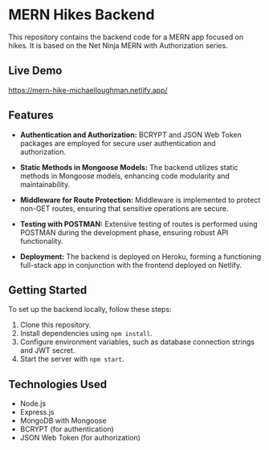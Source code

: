 # MERN Hikes Backend

This repository contains the backend code for a MERN app focused on hikes. It is based on the Net Ninja MERN with Authorization series.

## Live Demo
https://mern-hike-michaelloughman.netlify.app/

## Features

- **Authentication and Authorization:** BCRYPT and JSON Web Token packages are employed for secure user authentication and authorization.

- **Static Methods in Mongoose Models:** The backend utilizes static methods in Mongoose models, enhancing code modularity and maintainability.

- **Middleware for Route Protection:** Middleware is implemented to protect non-GET routes, ensuring that sensitive operations are secure.

- **Testing with POSTMAN:** Extensive testing of routes is performed using POSTMAN during the development phase, ensuring robust API functionality.

- **Deployment:** The backend is deployed on Heroku, forming a functioning full-stack app in conjunction with the frontend deployed on Netlify.

## Getting Started

To set up the backend locally, follow these steps:

1. Clone this repository.
2. Install dependencies using `npm install`.
3. Configure environment variables, such as database connection strings and JWT secret.
4. Start the server with `npm start`.

## Technologies Used

- Node.js
- Express.js
- MongoDB with Mongoose
- BCRYPT (for authentication)
- JSON Web Token (for authorization)



